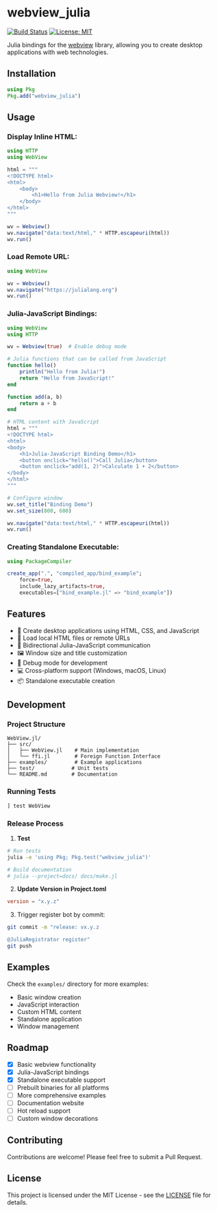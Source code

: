 # webview_julia

[![Build Status](https://github.com/congzhangzh/webview_julia/workflows/CI/badge.svg)](https://github.com/congzhangzh/webview_julia/actions)
[![License: MIT](https://img.shields.io/badge/License-MIT-yellow.svg)](https://opensource.org/licenses/MIT)

Julia bindings for the [webview](https://github.com/webview/webview) library, allowing you to create desktop applications with web technologies.

## Installation

```julia
using Pkg
Pkg.add("webview_julia")
```

## Usage

### Display Inline HTML:
```julia
using HTTP
using WebView

html = """
<!DOCTYPE html>
<html>
    <body>
        <h1>Hello from Julia Webview!</h1>
    </body>
</html>
"""

wv = Webview()
wv.navigate("data:text/html," * HTTP.escapeuri(html))
wv.run()
```

### Load Remote URL:
```julia
using WebView

wv = Webview()
wv.navigate("https://julialang.org")
wv.run()
```

### Julia-JavaScript Bindings:
```julia
using WebView
using HTTP

wv = Webview(true)  # Enable debug mode

# Julia functions that can be called from JavaScript
function hello()
    println("Hello from Julia!")
    return "Hello from JavaScript!"
end

function add(a, b)
    return a + b
end

# HTML content with JavaScript
html = """
<!DOCTYPE html>
<html>
<body>
    <h1>Julia-JavaScript Binding Demo</h1>
    <button onclick="hello()">Call Julia</button>
    <button onclick="add(1, 2)">Calculate 1 + 2</button>
</body>
</html>
"""

# Configure window
wv.set_title("Binding Demo")
wv.set_size(800, 600)

wv.navigate("data:text/html," * HTTP.escapeuri(html))
wv.run()
```

### Creating Standalone Executable:
```julia
using PackageCompiler

create_app(".", "compiled_app/bind_example";
    force=true,
    include_lazy_artifacts=true,
    executables=["bind_example.jl" => "bind_example"])
```

## Features

- 🚀 Create desktop applications using HTML, CSS, and JavaScript
- 📂 Load local HTML files or remote URLs
- 🔄 Bidirectional Julia-JavaScript communication
- 🖼️ Window size and title customization
- 🐛 Debug mode for development
- 💻 Cross-platform support (Windows, macOS, Linux)
- 📦 Standalone executable creation

## Development

### Project Structure
```
WebView.jl/
├── src/
│   ├── WebView.jl    # Main implementation
│   └── ffi.jl        # Foreign Function Interface
├── examples/         # Example applications
├── test/            # Unit tests
└── README.md        # Documentation
```

### Running Tests
```julia
] test WebView
```

### Release Process

1. **Test**
```bash
# Run tests
julia -e 'using Pkg; Pkg.test("webview_julia")'

# Build documentation
# julia --project=docs/ docs/make.jl
```

2. **Update Version in Project.toml**
```toml
version = "x.y.z"
```

3. Trigger register bot by commit:
```bash
git commit -m "release: vx.y.z

@JuliaRegistrator register"
git push
```

## Examples

Check the `examples/` directory for more examples:
- Basic window creation
- JavaScript interaction
- Custom HTML content
- Standalone application
- Window management

## Roadmap

- [x] Basic webview functionality
- [x] Julia-JavaScript bindings
- [x] Standalone executable support
- [ ] Prebuilt binaries for all platforms
- [ ] More comprehensive examples
- [ ] Documentation website
- [ ] Hot reload support
- [ ] Custom window decorations

## Contributing

Contributions are welcome! Please feel free to submit a Pull Request.

## License

This project is licensed under the MIT License - see the [LICENSE](LICENSE) file for details.
